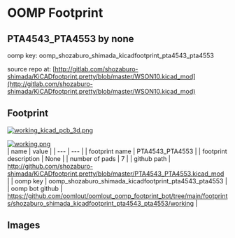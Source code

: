 # OOMP Footprint  
## PTA4543_PTA4553  by none  
  
oomp key: oomp_shozaburo_shimada_kicadfootprint_pta4543_pta4553  
  
source repo at: [http://gitlab.com/shozaburo-shimada/KiCADfootprint.pretty/blob/master/WSON10.kicad_mod](http://gitlab.com/shozaburo-shimada/KiCADfootprint.pretty/blob/master/WSON10.kicad_mod)  
## Footprint  
  
[![working_kicad_pcb_3d.png](working_kicad_pcb_3d_600.png)](working_kicad_pcb_3d.png)  
  
[![working.png](working_600.png)](working.png)  
| name | value | 
| --- | --- | 
| footprint name | PTA4543_PTA4553 | 
| footprint description | None | 
| number of pads | 7 | 
| github path | http://github.com/shozaburo-shimada/KiCADfootprint.pretty/blob/master/PTA4543_PTA4553.kicad_mod | 
| oomp key | oomp_shozaburo_shimada_kicadfootprint_pta4543_pta4553 | 
| oomp bot github | https://github.com/oomlout/oomlout_oomp_footprint_bot/tree/main/footprints/shozaburo_shimada_kicadfootprint_pta4543_pta4553/working | 
## Images  
